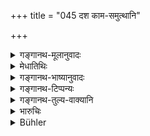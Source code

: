 +++
title = "045 दश काम-समुत्थानि"

+++

<details><summary>गङ्गानथ-मूलानुवादः</summary>

He shall shun the ten ruinous vices springing from love of plea sure, as also the eight arising from anger.—(45)
</details>

<details><summary>मेधातिथिः</summary>

इदम् अपरम् इन्द्रियजयोपदेशस्य प्रयोजनम् । अजितेन्द्रियस्य दुष्परिहराणि व्यसनानि । **दुरन्तानि**, दुःखकरः अन्तः अवसानं येषाम् । प्रथमं प्राप्तिकाले सुखयन्ति व्यसनानि, पश्चात् तु वैरस्यं जनयन्ति । ततो **दुरन्तान्य्** उच्यन्ते । अथ वा दुष्प्रापः अन्तः एषाम् । न हि व्यसनिनस् ततो निवर्तितुं शक्नुवन्ति । कामाद् धेतोः समुत्थानं जन्म येषाम् ॥ ७.४५ ॥

_एषाम् वर्जने प्रयोजनम् आह, गुरुलघुबावं च ।_
</details>

<details><summary>गङ्गानथ-भाष्यानुवादः</summary>

This verse adds a further reason for subjugating the senses.

One whose senses are not subdued cannot avoid the vices. ‘*Durantāni*’, ‘*Ruinous*’,—whose end is painful. In the beginning vices bring a certain amount of pleasure, but afterwards they lead to *ruin*; hence they are called ‘ruinous’.

Or the term ‘*durantāni*’ may mean *whose end cannot be got at*; *i.e*., people caught in a vice cannot escape from it.

Those that have their source in ‘love of pleasure’ are railed^(‘)*Kāmasamuttha*’—(45)
</details>

<details><summary>गङ्गानथ-टिप्पन्यः</summary>

This verse is quoted in *Vīramitrodaya* (Rājanīti, p. 148);—in
*Parāśaramādhava* (Ācāra, p. 413) as describing the ‘vices’ which are to
be avoided by the king.
</details>

<details><summary>गङ्गानथ-तुल्य-वाक्यानि</summary>

**(verses 7.45-53)  
**

*Kāmandaka* (1.54).—‘Hunting, gambling and drinking,—these are condemned
in a king. Behold the catastrophe that befell King Pāṇḍu, the king of Niṣadha and the descendants of Vṛṣṇi, through indulgence in each of these respectively. Lust, anger, avarice, fiendish delight in indicting injury, morbid desire for honour, and arrogance—these six passions should be avoided.’

Do. (1.65, 68).—‘A self-controlled king receives the highest homage. Self-control is the ornament of kings. A self-controlled king appears as beautiful as a gentle elephant shedding ichor. A powerful king without practising self-control is subdued by his enemies without difficulty; while a weak king practising self-control and observing the scriptural injunctions never meets with defeat.’

Do. (11.12).—‘Women, intoxicating drinks, hunting, gambling and diverse scourges of fate are called *vyasana*. One who is under the influence of these *vyasanas* is the person against whom expedition should be undertaken.’

Do. (14.65).—‘Beautiful women and drink may be enjoyed within the bounds of moderation; but a learned king should never indulge in hunting and gambling; for these are beset with graver dangers.’

*Śukranīti* (1.283).—‘Hunting, gambling and drinking are condemnable in
kings. Dangers from these are illustrated in the cases of Pāṇḍu, Nala and Vṛṣṇi respectively... Sensuousness, anger, ignorance, cupidity, and passion,—one should give up these. On giving up these the king becomes happy.’

*Kāmandaka* (1.39).—‘A king, delighting in vile acts, and having eyes
blinded by sensuous objects, brings terrible catastrophe upon his own head.’

*Viṣṇu* (3.50-52).—‘He should not take delight in hunting, dice, women
and drinking;—nor in defamation and assault; and he should not injure his own property,’

*Śukranīti* (1.235).—‘Kings should not indulge in sensuousness with
regard to others’ wives, cupidity towards others’ wealth, and anger towards his own subjects.’

*Matsya-purāṇa* (Vīramitrodaya-Rāja, p. 146).—‘Hunting, drinking and
gambling, the king should avoid; kings addicted to these are ruined. Sleeping during the day and purposeless roaming should be specially avoided; he should not commit defamation or assault; the king shall also avoid talking ill of people behind their back; he shall avoid the two kinds of misuse of wealth, *viz*., misuse *of* wealth and misuse *by means of* wealth; the misuse *of* wealth consists of the demolishing of walls and the neglecting of forts, etc., and also of reckless squandering; and misuse *by means of* wealth consists in making presents at improper times and places and to improper persons. The king shall not he very soft; as soft people are always ill-treated; nor shall he be very hard; as people become disaffected with hard men; the king who is soft at times and also hard at times, wins both worlds. The king shall avoid joking with his dependants; dependants always ill-treat masters given to jocular conversation. The king shall avoid all vices.’

*Viṣṇudharmottara* (Do., p. 149).—‘The king should not enter an unknown
crowd, or an unknown water, until it has been examined beforehand by trustworthy persons; nor shall he ride on a wild elephant, or on an untrained horse; he shall never visit an unknown woman, nor one in her courses. He shall never enter an ill-constructed boat, nor one of which the boats men have not been tested. He shall never disturb the endowments made in favour of gods; nor any standing endowments. He shall never confiscate the property of a Brāhmaṇa, which he shall always respect.’

*Śukranīti* (1.215).—‘Indulgence in gambling, women and wine, when
undue, brings many disasters; within due limits, it brings wealth, sons and intelligence.’

*Mārkaṇḍeya* (Parāśaramādhava-Ācāra, p. 414).—‘He shall renounce all
vices, specially the seven root ones. He shall protect himself against enemies, by guarding his secrets from going out. The king shall keep himself controlled by his position, prosperity, ruin, knowledge and the six qualities; and never by desires. First of all he shall know himself, then his ministers, then his dependants, and lastly all the citizens; when this has been done, then alone shall he go against his enemies.’

*Arthaśāstra* (p. 39).—‘By subjugating the six-fold group of enemies he
shall acquire sense-control; by associating with elders, he shall acquire wisdom; through the spy, he shall obtain vision; by action, security of life and property; by controlling the activities of people, he shall secure attention to the special functions of each man: by the teaching of sciences, discipline; by the proper use of wealth, prosperity, Having acquired sense-control, he shall shun others’ women, others’ wealth and also injury to beings; also over-addiction to sleep, fickleness, untruthfulness, too showy appearance, and misuse of wealth; also all improper and illegal proceedings.’
</details>

<details><summary>भारुचिः</summary>

कामक्रोधसमुत्थयोर् दुःखयोर् उपन्यासस् त्यागार्थः, कामक्रोधपरित्यागेन । तत्त्यागश् चेन्द्रियजयेनेत्य् उक्तम् । बलाबलम् अधुना व्यसनवर्गस्योच्यते, आदरार्थम् । कथं नामायं गुरुतरं व्यसनवर्गम् आदरेण जह्यात् ॥ ७.४५ ॥
</details>

<details><summary>Bühler</summary>

045	Let him carefully shun the ten vices, springing from love of pleasure, and the eight, proceeding from wrath, which (all) end in misery.
</details>
